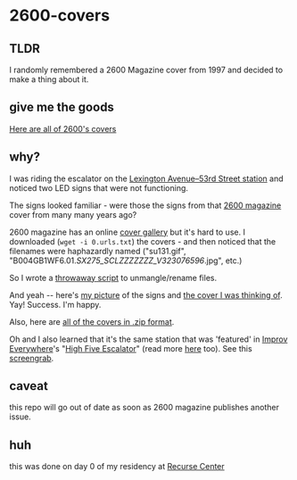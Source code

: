 # 2600-covers

## TLDR

I randomly remembered a 2600 Magazine cover from 1997 and decided to make a thing about it.

## give me the goods

[Here are all of 2600's covers](COVERS.md)

## why?

I was riding the escalator on the [Lexington Avenue–53rd Street station](https://en.wikipedia.org/wiki/Lexington_Avenue/51st_Street_station#IND_Queens_Boulevard_Line_platform) and noticed two LED signs that were not functioning.

The signs looked familiar - were those the signs from that [2600 magazine](https://www.2600.com/) cover from many many years ago?

2600 magazine has an online [cover gallery](https://www.2600.com/Magazine/CoverGallery) but it's hard to use. I downloaded (`wget -i 0.urls.txt`) the covers - and then noticed that the filenames were haphazardly named ("su131.gif", "B004GB1WF6.01._SX275_SCLZZZZZZZ_V323076596_.jpg", etc.)

So I wrote a [throwaway script](3.process.py) to unmangle/rename files.

And yeah -- here's [my picture](4.lexington-53rd-mine.jpg) of the signs and [the cover I was thinking of](7.the-cover.png). Yay! Success. I'm happy.

Also, here are [all of the covers in .zip format](https://github.com/gregsadetsky/2600-covers/raw/main/6.covers.zip).

Oh and I also learned that it's the same station that was 'featured' in [Improv Everywhere](https://improveverywhere.com/)'s "[High Five Escalator](https://www.youtube.com/watch?v=Abt8aAB-Dr0)" (read more [here](http://www.projectsubwaynyc.com/blog/2017/1/5/stations-escalators-and-high-fives) too). See this [screengrab](5.lexington-53rd-high-five.png).

## caveat

this repo will go out of date as soon as 2600 magazine publishes another issue.

## huh

this was done on day 0 of my residency at [Recurse Center](https://www.recurse.com/)
